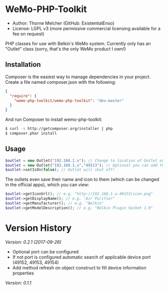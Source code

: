 WeMo-PHP-Toolkit
================

* Author: Thorne Melcher (GitHub: ExistentialEnso)
* License: LGPL v3 (more permissive commercial licensing available for a fee on request)

PHP classes for use with Belkin's WeMo system. Currently only has an "Outlet" class (sorry, that's the only WeMo product
I own!)

## Installation

Composer is the easiest way to manage dependencies in your project. Create a file named
composer.json with the following:

```json
{
  "require": {
    "wemo-php-toolkit/wemo-php-toolkit": "dev-master"
  }
}
```

And run Composer to install wemo-php-toolkit:

```bash
$ curl -s http://getcomposer.org/installer | php
$ composer.phar install
```

## Usage

```php
$outlet = new Outlet("192.168.1.x"); // Change to location of Outlet on your network
$outlet = new Outlet("192.168.1.x","49513"); // Optional you can add the port where the device is reachable
$outlet->setIsOn(false); // Outlet will shut off!
```

The outlets even save their name and icon to them (which can be changed in the official apps), which you can view:

```php
$outlet->getIconUrl(); // e.g. "http://192.168.1.x:49153/icon.png"
$outlet->getDisplayName(); // e.g. "Air Purifier"
$outlet->getManufacturer(); // e.g. "Belkin"
$outlet->getModelDescription(); // e.g. "Belkin Plugin Socket 1.0"
```


# Version History

*Version: 0.2.1 (2017-09-26)*
  - Optional port can be configured
  - If not port is configured automatic search of applicable device port (49152, 49153, 49154)
  - Add method refresh on object construct to fill device information properties

*Version: 0.1.1*
